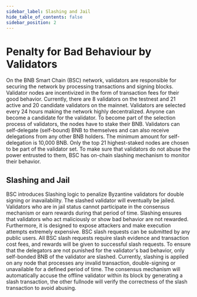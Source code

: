 ```yaml
---
sidebar_label: Slashing and Jail
hide_table_of_contents: false
sidebar_position: 2
---
```


# Penalty for Bad Behaviour by Validators

On the BNB Smart Chain (BSC) network, validators are responsible for securing the network by processing transactions and signing blocks. Validator nodes are incentivized in the form of transaction fees for their good behavior. Currently, there are 8 validators on the testnest and 21 active and 20 candidate validators on the mainnet. Validators are selected every 24 hours making the network highly decentralized. Anyone can become a candidate for the validator. To become part of the selection process of validators, the nodes have to stake their BNB. Validators can self-delegate (self-bound) BNB to themselves and can also receive delegations from any other BNB holders. The minimum amount for self-delegation is 10,000 BNB. Only the top 21 highest-staked nodes are chosen to be part of the validator set. To make sure that validators do not abuse the power entrusted to them, BSC has on-chain slashing mechanism to monitor their behavior. 

## Slashing and Jail

BSC introduces Slashing logic to penalize Byzantine validators for double signing or inavailability. The slashed validator will eventually be jailed. Validators who are in jail status cannot participate in the consensus mechanism or earn rewards during that period of time. Slashing ensures that validators who act maliciously or show bad behavior are not rewarded. Furthermore, it is designed to expose attackers and make execution attempts extremely expensive. BSC slash requests can be submitted by any public users. All BSC slash requests require slash evidence and transaction cost fees, and rewards will be given to successful slash requests. To ensure that the delegators are not punished for the validator's bad behavior, only self-bonded BNB of the validator are slashed. Currently, slashing is applied on any node that processes any invalid transaction, double-signing or unavailable for a defined period of time. The consensus mechanism will automatically accuse the offline validator within its block by generating a slash transaction, the other fullnode will verify the correctness of the slash transaction to avoid abusing.

